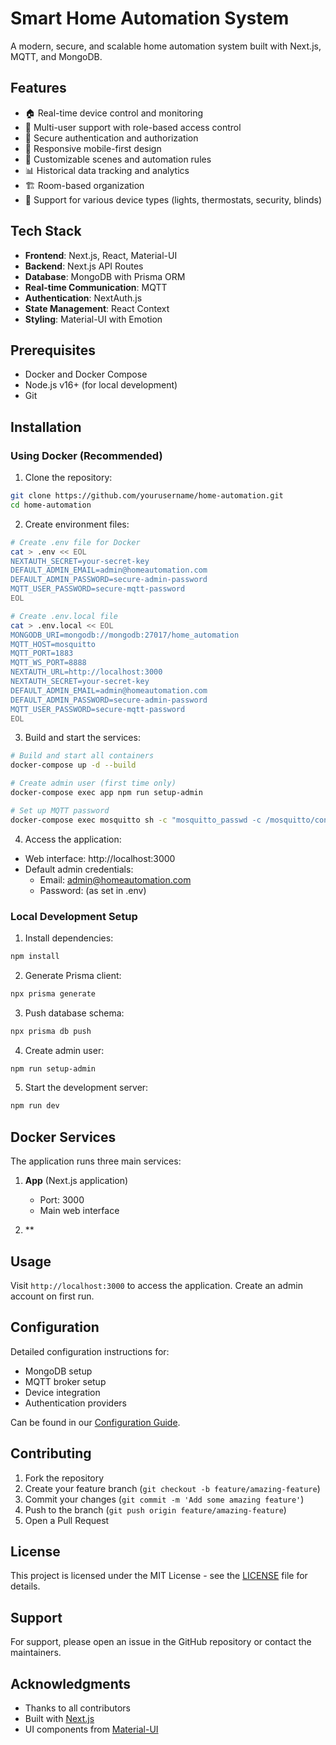# Smart Home Automation System

A modern, secure, and scalable home automation system built with Next.js, MQTT, and MongoDB.

## Features

- 🏠 Real-time device control and monitoring
- 👥 Multi-user support with role-based access control
- 🔐 Secure authentication and authorization
- 📱 Responsive mobile-first design
- 🎨 Customizable scenes and automation rules
- 📊 Historical data tracking and analytics
- 🏗️ Room-based organization
- 🔌 Support for various device types (lights, thermostats, security, blinds)

## Tech Stack

- **Frontend**: Next.js, React, Material-UI
- **Backend**: Next.js API Routes
- **Database**: MongoDB with Prisma ORM
- **Real-time Communication**: MQTT
- **Authentication**: NextAuth.js
- **State Management**: React Context
- **Styling**: Material-UI with Emotion

## Prerequisites

- Docker and Docker Compose
- Node.js v16+ (for local development)
- Git

## Installation

### Using Docker (Recommended)

1. Clone the repository:

```bash
git clone https://github.com/yourusername/home-automation.git
cd home-automation
```

2. Create environment files:
```bash
# Create .env file for Docker
cat > .env << EOL
NEXTAUTH_SECRET=your-secret-key
DEFAULT_ADMIN_EMAIL=admin@homeautomation.com
DEFAULT_ADMIN_PASSWORD=secure-admin-password
MQTT_USER_PASSWORD=secure-mqtt-password
EOL

# Create .env.local file
cat > .env.local << EOL
MONGODB_URI=mongodb://mongodb:27017/home_automation
MQTT_HOST=mosquitto
MQTT_PORT=1883
MQTT_WS_PORT=8888
NEXTAUTH_URL=http://localhost:3000
NEXTAUTH_SECRET=your-secret-key
DEFAULT_ADMIN_EMAIL=admin@homeautomation.com
DEFAULT_ADMIN_PASSWORD=secure-admin-password
MQTT_USER_PASSWORD=secure-mqtt-password
EOL
```

3. Build and start the services:
```bash
# Build and start all containers
docker-compose up -d --build

# Create admin user (first time only)
docker-compose exec app npm run setup-admin

# Set up MQTT password
docker-compose exec mosquitto sh -c "mosquitto_passwd -c /mosquitto/config/passwd admin"
```

4. Access the application:
- Web interface: http://localhost:3000
- Default admin credentials:
  - Email: admin@homeautomation.com
  - Password: (as set in .env)

### Local Development Setup

1. Install dependencies:
```bash
npm install
```

2. Generate Prisma client:
```bash
npx prisma generate
```

3. Push database schema:
```bash
npx prisma db push
```

4. Create admin user:
```bash
npm run setup-admin
```

5. Start the development server:
```bash
npm run dev
```

## Docker Services

The application runs three main services:

1. **App** (Next.js application)
   - Port: 3000
   - Main web interface

2. **

## Usage

Visit `http://localhost:3000` to access the application. Create an admin account on first run.

## Configuration

Detailed configuration instructions for:
- MongoDB setup
- MQTT broker setup
- Device integration
- Authentication providers

Can be found in our [Configuration Guide](docs/configuration.md).

## Contributing

1. Fork the repository
2. Create your feature branch (`git checkout -b feature/amazing-feature`)
3. Commit your changes (`git commit -m 'Add some amazing feature'`)
4. Push to the branch (`git push origin feature/amazing-feature`)
5. Open a Pull Request

## License

This project is licensed under the MIT License - see the [LICENSE](LICENSE) file for details.

## Support

For support, please open an issue in the GitHub repository or contact the maintainers.

## Acknowledgments

- Thanks to all contributors
- Built with [Next.js](https://nextjs.org/)
- UI components from [Material-UI](https://mui.com/)
